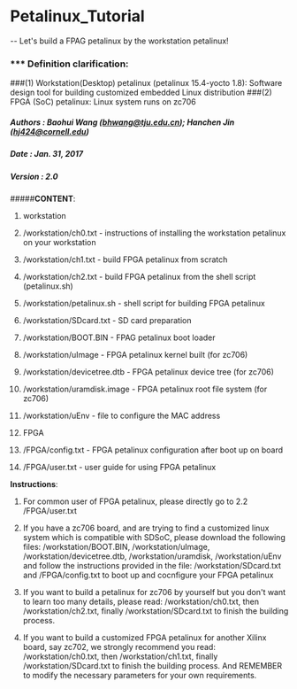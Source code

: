 # Petalinux_Tutorial
-- Let's build a FPAG petalinux by the workstation petalinux!
### *** Definition clarification:
###(1) Workstation(Desktop) petalinux (petalinux 15.4-yocto 1.8): Software design tool for building customized embedded Linux distribution
###(2) FPGA (SoC) petalinux: Linux system runs on zc706

##### Authors : Baohui Wang (bhwang@tju.edu.cn); Hanchen Jin (hj424@cornell.edu)
##### Date    : Jan. 31, 2017
##### Version : 2.0
#####**CONTENT**:
1. workstation
  1.  /workstation/ch0.txt - instructions of installing the workstation petalinux on your workstation
  2.  /workstation/ch1.txt - build FPGA petalinux from scratch 
  3.  /workstation/ch2.txt - build FPGA petalinux from the shell script (petalinux.sh)
  4.  /workstation/petalinux.sh - shell script for building FPGA petalinux
  5.  /workstation/SDcard.txt - SD card preparation 
  6.  /workstation/BOOT.BIN - FPAG petalinux boot loader
  7.  /workstation/uImage - FPGA petalinux kernel built (for zc706)
  8.  /workstation/devicetree.dtb - FPGA petalinux device tree (for zc706)
  9.  /workstation/uramdisk.image - FPGA petalinux root file system (for zc706)
  10. /workstation/uEnv - file to configure the MAC address

2. FPGA
  1. /FPGA/config.txt - FPGA petalinux configuration after boot up on board
  2. /FPGA/user.txt - user guide for using FPGA petalinux

******Instructions******:

1. For common user of FPGA petalinux, please directly go to 2.2 /FPGA/user.txt

2. If you have a zc706 board, and are trying to find a customized linux system which is compatible with SDSoC, please download the following files: /workstation/BOOT.BIN, /workstation/uImage, /workstation/devicetree.dtb, /workstation/uramdisk, /workstation/uEnv and follow the instructions provided in the file: /workstation/SDcard.txt and /FPGA/config.txt to boot up and cocnfigure your FPGA petalinux

3. If you want to build a petalinux for zc706 by yourself but you don't want to learn too many details, please read: /workstation/ch0.txt, then /workstation/ch2.txt, finally /workstation/SDcard.txt to finish the building process.

4. If you want to build a customized FPGA petalinux for another Xilinx board, say zc702, we strongly recommend you read: /workstation/ch0.txt, then /workstation/ch1.txt, finally /workstation/SDcard.txt to finish the building process. And REMEMBER to modify the necessary parameters for your own requirements.
